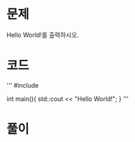 # 문제 

  Hello World!를 출력하시오.

# 코드
'''
#include <iostream> 

int main(){
    std::cout << "Hello World!"; 
} 
'''
# 풀이

 
